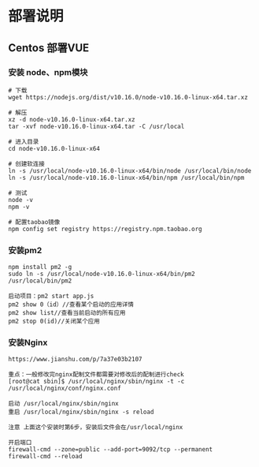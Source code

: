 # 部署说明
## Centos 部署VUE
### 安装 node、npm模块
    # 下载
    wget https://nodejs.org/dist/v10.16.0/node-v10.16.0-linux-x64.tar.xz

    # 解压
    xz -d node-v10.16.0-linux-x64.tar.xz
    tar -xvf node-v10.16.0-linux-x64.tar -C /usr/local

    # 进入目录
    cd node-v10.16.0-linux-x64

    # 创建软连接
    ln -s /usr/local/node-v10.16.0-linux-x64/bin/node /usr/local/bin/node
    ln -s /usr/local/node-v10.16.0-linux-x64/bin/npm /usr/local/bin/npm

    # 测试
    node -v
    npm -v

    # 配置taobao镜像
    npm config set registry https://registry.npm.taobao.org

### 安装pm2
    npm install pm2 -g
    sudo ln -s /usr/local/node-v10.16.0-linux-x64/bin/pm2 /usr/local/bin/pm2

    启动项目：pm2 start app.js
    pm2 show 0（id）//查看某个启动的应用详情
    pm2 show list//查看当前启动的所有应用
    pm2 stop 0(id)//关闭某个应用

### 安装Nginx
    https://www.jianshu.com/p/7a37e03b2107

    重点：一般修改完nginx配制文件都需要对修改后的配制进行check
    [root@cat sbin]$ /usr/local/nginx/sbin/nginx -t -c /usr/local/nginx/conf/nginx.conf

    启动 /usr/local/nginx/sbin/nginx
    重启 /usr/local/nginx/sbin/nginx -s reload

    注意 上面这个安装时第6步，安装后文件会在/usr/local/nginx 

    开启端口
    firewall-cmd --zone=public --add-port=9092/tcp --permanent
    firewall-cmd --reload

